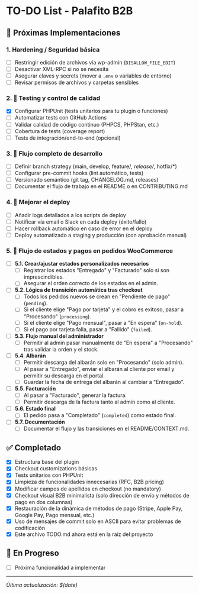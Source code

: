 # TO-DO List - Palafito B2B

## 🚀 Próximas Implementaciones

### 1. Hardening / Seguridad básica
- [ ] Restringir edición de archivos vía wp-admin (`DISALLOW_FILE_EDIT`)
- [ ] Desactivar XML-RPC si no se necesita
- [ ] Asegurar claves y secrets (mover a `.env` o variables de entorno)
- [ ] Revisar permisos de archivos y carpetas sensibles

### 2. 🧪 Testing y control de calidad
- [x] Configurar PHPUnit (tests unitarios para tu plugin o funciones)
- [ ] Automatizar tests con GitHub Actions
- [ ] Validar calidad de código continuo (PHPCS, PHPStan, etc.)
- [ ] Cobertura de tests (coverage report)
- [ ] Tests de integración/end-to-end (opcional)

### 3. 🔁 Flujo completo de desarrollo
- [ ] Definir branch strategy (main, develop, feature/*, release/*, hotfix/*)
- [ ] Configurar pre-commit hooks (lint automático, tests)
- [ ] Versionado semántico (git tag, CHANGELOG.md, releases)
- [ ] Documentar el flujo de trabajo en el README o en CONTRIBUTING.md

### 4. 🤖 Mejorar el deploy
- [ ] Añadir logs detallados a los scripts de deploy
- [ ] Notificar vía email o Slack en cada deploy (éxito/fallo)
- [ ] Hacer rollback automático en caso de error en el deploy
- [ ] Deploy automatizado a staging y producción (con aprobación manual)

### 5. 🚦 Flujo de estados y pagos en pedidos WooCommerce
- [ ] **5.1. Crear/ajustar estados personalizados necesarios**
  - [ ] Registrar los estados "Entregado" y "Facturado" solo si son imprescindibles.
  - [ ] Asegurar el orden correcto de los estados en el admin.
- [ ] **5.2. Lógica de transición automática tras checkout**
  - [ ] Todos los pedidos nuevos se crean en "Pendiente de pago" (`pending`).
  - [ ] Si el cliente elige "Pago por tarjeta" y el cobro es exitoso, pasar a "Procesando" (`processing`).
  - [ ] Si el cliente elige "Pago mensual", pasar a "En espera" (`on-hold`).
  - [ ] Si el pago por tarjeta falla, pasar a "Fallido" (`failed`).
- [ ] **5.3. Flujo manual del administrador**
  - [ ] Permitir al admin pasar manualmente de "En espera" a "Procesando" tras validar la orden y el stock.
- [ ] **5.4. Albarán**
  - [ ] Permitir descarga del albarán solo en "Procesando" (solo admin).
  - [ ] Al pasar a "Entregado", enviar el albarán al cliente por email y permitir su descarga en el portal.
  - [ ] Guardar la fecha de entrega del albarán al cambiar a "Entregado".
- [ ] **5.5. Facturación**
  - [ ] Al pasar a "Facturado", generar la factura.
  - [ ] Permitir descarga de la factura tanto al admin como al cliente.
- [ ] **5.6. Estado final**
  - [ ] El pedido pasa a "Completado" (`completed`) como estado final.
- [ ] **5.7. Documentación**
  - [ ] Documentar el flujo y las transiciones en el README/CONTEXT.md.

## ✅ Completado
- [x] Estructura base del plugin
- [x] Checkout customizations básicas
- [x] Tests unitarios con PHPUnit
- [x] Limpieza de funcionalidades innecesarias (RFC, B2B pricing)
- [x] Modificar campos de apellidos en checkout (no mandatory)
- [x] Checkout visual B2B minimalista (solo dirección de envío y métodos de pago en dos columnas)
- [x] Restauración de la dinámica de métodos de pago (Stripe, Apple Pay, Google Pay, Pago mensual, etc.)
- [x] Uso de mensajes de commit solo en ASCII para evitar problemas de codificación
- [x] Este archivo TODO.md ahora está en la raíz del proyecto

## 🔄 En Progreso
- [ ] Próxima funcionalidad a implementar

---
*Última actualización: $(date)* 